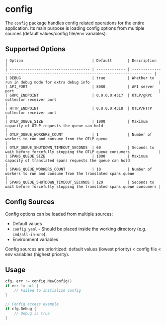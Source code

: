 # config

The `config` package handles config related operations for the entire application.
Its main purpose is loading config options from multiple sources (default values/config file/env variables).

## Supported Options

```
| Option                               | Default       | Description                                                                     |
| ------------------------------------ | ------------- | ------------------------------------------------------------------------------- |
| DEBUG                                | true          | Whether to run in debug mode for extra debug info                               |
| API_PORT                             | 8080          | API server port                                                                 |
| GRPC_ENDPOINT                        | 0.0.0.0:4317  | OTLP/gRPC collector receiver port                                               |
| HTTP_ENDPOINT                        | 0.0.0.0:4318  | OTLP/HTTP collector receiver port                                               |
| OTLP_QUEUE_SIZE                      | 1000          | Maximum capacity of OTLP requests the queue can hold                            |
| OTLP_QUEUE_WORKERS_COUNT             | 1             | Number of workers to run and consume from the OTLP queue                        |
| OTLP_QUEUE_SHUTDOWN_TIMEOUT_SECONDS  | 60            | Seconds to wait before forcefully stopping the OTLP queue consumers             |
| SPANS_QUEUE_SIZE                     | 1000          | Maximum capacity of translated spans requests the queue can hold                |
| SPANS_QUEUE_WORKERS_COUNT            | 10            | Number of workers to run and consume from the translated spans queue            |
| SPANS_QUEUE_SHUTDOWN_TIMEOUT_SECONDS | 120           | Seconds to wait before forcefully stopping the translated spans queue consumers |
```

## Config Sources

Config options can be loaded from multiple sources:

- Default values
- `config.yaml` - Should be placed inside the working directory (e.g. `cmd/all-in-one`).
- Environment variables

Config sources are prioritized:
default values (lowest priority) < config file < env variables (highest priority).

## Usage

```go
cfg, err := config.NewConfig()
if err != nil {
    // Failed to initialize config
}

// Config access example
if cfg.Debug {
    // Debug is true
}
```
